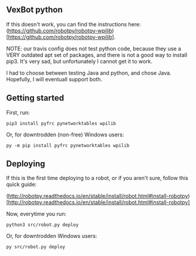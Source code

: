 ## VexBot python

If this doesn't work, you can find the instructions here: (https://github.com/robotpy/robotpy-wpilib)[https://github.com/robotpy/robotpy-wpilib].

NOTE: our travis config does not test python code, because they use a VERY outdated apt set of packages, and there is not a good way to install pip3. It's very sad, but unfortunately I cannot get it to work.

I had to choose between testing Java and python, and chose Java. Hopefully, I will eventuall support both.

## Getting started

First, run:

`pip3 install pyfrc pynetworktables wpilib`

Or, for downtrodden (non-free) Windows users:

`py -m pip install pyfrc pynetworktables wpilib`

## Deploying

If this is the first time deploying to a robot, or if you aren't sure, follow this quick guide:

(http://robotpy.readthedocs.io/en/stable/install/robot.html#install-robotpy)[http://robotpy.readthedocs.io/en/stable/install/robot.html#install-robotpy]

Now, everytime you run:

`python3 src/robot.py deploy`

Or, for downtrodden Windows users:

`py src/robot.py deploy`
